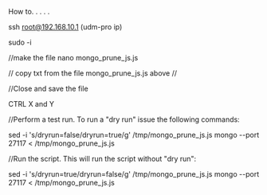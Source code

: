 How to. . . . . 

ssh root@192.168.10.1 (udm-pro ip)

sudo -i


//make the file
nano mongo_prune_js.js

// copy txt from the file mongo_prune_js.js above //

//Close and save the file

CTRL X and Y 


//Perform a test run. To run a "dry run" issue the following commands:

sed -i 's/dryrun=false/dryrun=true/g' /tmp/mongo_prune_js.js
mongo --port 27117 < /tmp/mongo_prune_js.js



//Run the script. This will run the script without "dry run":

sed -i 's/dryrun=true/dryrun=false/g' /tmp/mongo_prune_js.js
mongo --port 27117 < /tmp/mongo_prune_js.js
